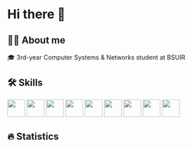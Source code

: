 # Hi there 👋

## 👩‍💻 About me
🎓 3rd-year Computer Systems & Networks student at BSUIR

## 🛠 Skills

<div>
  <img src="https://cdn.jsdelivr.net/gh/devicons/devicon@latest/icons/csharp/csharp-original.svg" height="40" width="40"/>
  <img src="https://cdn.jsdelivr.net/gh/devicons/devicon@latest/icons/cplusplus/cplusplus-original.svg" height="40" width="40" />
  <img src="https://cdn.jsdelivr.net/gh/devicons/devicon@latest/icons/c/c-original.svg" height="40" width="40" />
  <img src="https://cdn.jsdelivr.net/gh/devicons/devicon@latest/icons/mysql/mysql-original.svg" height="40" width="40" />
  <img src="https://cdn.jsdelivr.net/gh/devicons/devicon@latest/icons/php/php-original.svg" height="40" width="40" />
  <img src="https://cdn.jsdelivr.net/gh/devicons/devicon@latest/icons/html5/html5-original.svg" height="40" width="40" />
  <img src="https://cdn.jsdelivr.net/gh/devicons/devicon@latest/icons/css3/css3-original.svg" height="40" width="40" />
  <img src="https://cdn.jsdelivr.net/gh/devicons/devicon@latest/icons/javascript/javascript-original.svg" height="40" width="40" />
  <img src="https://cdn.jsdelivr.net/gh/devicons/devicon@latest/icons/java/java-original.svg" height="40" width="40" />
</div>

## 🔥 Statistics

<div align="center">
  <img src="https://github-profile-summary-cards.vercel.app/api/cards/profile-details?username=Vernon-Roche&theme=github_dark" alt=""/>
  <img src="https://github-profile-summary-cards.vercel.app/api/cards/most-commit-language?username=Vernon-Roche&theme=github_dark" alt=""/>
  <img src="https://github-profile-summary-cards.vercel.app/api/cards/stats?username=Vernon-Roche&theme=github_dark" alt=""/>
</div>
<!--
**Vernon-Roche/Vernon-Roche** is a ✨ _special_ ✨ repository because its `README.md` (this file) appears on your GitHub profile.

Here are some ideas to get you started:

- 🔭 I’m currently working on ...
- 🌱 I’m currently learning ...
- 👯 I’m looking to collaborate on ...
- 🤔 I’m looking for help with ...
- 💬 Ask me about ...
- 📫 How to reach me: ...
- 😄 Pronouns: ...
- ⚡ Fun fact: ...
-->
